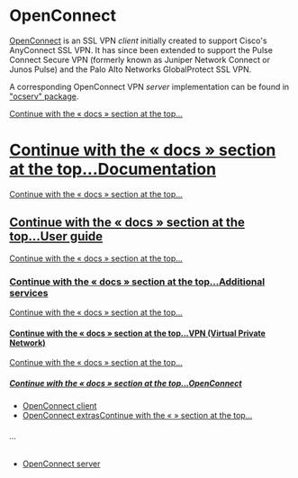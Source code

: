 # OpenConnect

[OpenConnect](https://en.wikipedia.org/wiki/OpenConnect "https://en.wikipedia.org/wiki/OpenConnect") is an SSL VPN *client* initially created to support Cisco's AnyConnect SSL VPN. It has since been extended to support the Pulse Connect Secure VPN (formerly known as Juniper Network Connect or Junos Pulse) and the Palo Alto Networks GlobalProtect SSL VPN.

A corresponding OpenConnect VPN *server* implementation can be found in ["ocserv" package](/packages/pkgdata/ocserv "packages:pkgdata:ocserv").

[Continue with the « docs » section at the top...](#top-448185864 "Continue with the « docs » section at the top...")

# [Continue with the « docs » section at the top...](#top-448185864 "Continue with the « docs » section at the top...")[Documentation](/docs/start "docs:start")

[Continue with the « docs » section at the top...](#top-448185864 "Continue with the « docs » section at the top...")

## [Continue with the « docs » section at the top...](#top-448185864 "Continue with the « docs » section at the top...")[User guide](/docs/guide-user/start "docs:guide-user:start")

[Continue with the « docs » section at the top...](#top-448185864 "Continue with the « docs » section at the top...")

### [Continue with the « docs » section at the top...](#top-448185864 "Continue with the « docs » section at the top...")[Additional services](/docs/guide-user/services/start "docs:guide-user:services:start")

[Continue with the « docs » section at the top...](#top-448185864 "Continue with the « docs » section at the top...")

#### [Continue with the « docs » section at the top...](#top-448185864 "Continue with the « docs » section at the top...")[VPN (Virtual Private Network)](/docs/guide-user/services/vpn/start "docs:guide-user:services:vpn:start")

[Continue with the « docs » section at the top...](#top-448185864 "Continue with the « docs » section at the top...")

##### [Continue with the « docs » section at the top...](#top-448185864 "Continue with the « docs » section at the top...")[OpenConnect](/docs/guide-user/services/vpn/openconnect/start "docs:guide-user:services:vpn:openconnect:start")

- [OpenConnect client](/docs/guide-user/services/vpn/openconnect/client "docs:guide-user:services:vpn:openconnect:client")
- [OpenConnect extras](/docs/guide-user/services/vpn/openconnect/extras "docs:guide-user:services:vpn:openconnect:extras")[Continue with the «  » section at the top...](#top-448185864 "Continue with the «  » section at the top...")

###### ...

- [OpenConnect server](/docs/guide-user/services/vpn/openconnect/server "docs:guide-user:services:vpn:openconnect:server")
